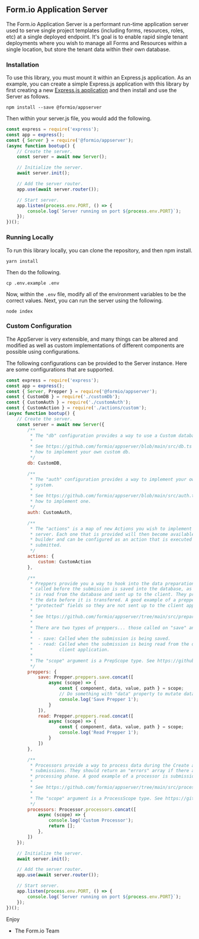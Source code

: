 ## Form.io Application Server
The Form.io Application Server is a performant run-time application server used to serve single project templates (including forms, resources, roles, etc) at a single deployed endpoint. It's goal is to enable rapid single tenant deployments where you wish to manage all Forms and Resources within a single location, but store the tenant data within their own database.

### Installation
To use this library, you must mount it within an Express.js application. As an example, you can create a simple Express.js application with this library by first creating a new [Express.js application](https://expressjs.com/en/starter/installing.html) and then install and use the Server as follows.

```
npm install --save @formio/appserver
```

Then within your server.js file, you would add the following.

```js
const express = require('express');
const app = express();
const { Server } = require('@formio/appserver');
(async function bootup() {
    // Create the server.
    const server = await new Server();

    // Initialize the server.
    await server.init();

    // Add the server router.
    app.use(await server.router());

    // Start server.
    app.listen(process.env.PORT, () => {
        console.log(`Server running on port ${process.env.PORT}`);
    });
})();
```

### Running Locally
To run this library locally, you can clone the repository, and then npm install.

```
yarn install
```

Then do the following.

```
cp .env.example .env
```

Now, within the ```.env``` file, modify all of the environment variables to be the correct values. Next, you can run the server using the following.

```
node index
```

### Custom Configuration
The AppServer is very extensible, and many things can be altered and modified as well as custom implementations of different components are possible using configurations.

The following configurations can be provided to the Server instance. Here are some configurations that are supported.

```js
const express = require('express');
const app = express();
const { Server, Prepper } = require('@formio/appserver');
const { CustomDB } = require('./customDb');
const { CustomAuth } = require('./customAuth');
const { CustomAction } = require('./actions/custom');
(async function bootup() {
    // Create the server.
    const server = await new Server({
        /**
         * The "db" configuration provides a way to use a Custom database implementation.
         * 
         * See https://github.com/formio/appserver/blob/main/src/db.ts for an example on 
         * how to implement your own custom db.
         */
        db: CustomDB,

        /**
         * The "auth" configuration provides a way to implement your own custom Authentication
         * system. 
         * 
         * See https://github.com/formio/appserver/blob/main/src/auth.ts for an example on 
         * how to implement one.
         */
        auth: CustomAuth,

        /**
         * The "actions" is a map of new Actions you wish to implement into the application
         * server. Each one that is provided will then become available within the Form
         * builder and can be configured as an action that is executed when the form is 
         * submitted.
         */
        actions: {
            custom: CustomAction
        },

        /**
         * Preppers provide you a way to hook into the data preparation methods that are
         * called before the submission is saved into the database, as well as when the data
         * is read from the database and sent up to the client. They provide a way to manipulate
         * the data before it is transfered. A good example of a prepper is to remove any 
         * "protected" fields so they are not sent up to the client application. 
         * 
         * See https://github.com/formio/appserver/tree/main/src/prepare for examples.
         * 
         * There are two types of preppers... those called on "save" and those called on "read".
         * 
         *  - save: Called when the submission is being saved.
         *  - read: Called when the submission is being read from the database and sent to the
         *          client application.
         * 
         * The "scope" argument is a PrepScope type. See https://github.com/formio/appserver/blob/main/src/types/submission.ts
         */
        preppers: {
            save: Prepper.preppers.save.concat([
                async (scope) => {
                    const { component, data, value, path } = scope;
                    // Do something with "data" property to mutate data prepped.
                    console.log('Save Prepper 1');
                }
            ]),
            read: Prepper.preppers.read.concat([
                async (scope) => {
                    const { component, data, value, path } = scope;
                    console.log('Read Prepper 1');
                }
            ])
        },

        /**
         * Processors provide a way to process data during the Create and Update phase for
         * submissions. They should return an "errors" array if there are any errors during the
         * processing phase. A good example of a processor is submission validation.
         * 
         * See https://github.com/formio/appserver/tree/main/src/process for other examples.
         * 
         * The "scope" argument is a ProcessScope type. See https://github.com/formio/appserver/blob/main/src/types/submission.ts
         */
        processors: Processor.processors.concat([
            async (scope) => {
                console.log('Custom Processor');
                return [];
            },
        ])
    });

    // Initialize the server.
    await server.init();

    // Add the server router.
    app.use(await server.router());

    // Start server.
    app.listen(process.env.PORT, () => {
        console.log(`Server running on port ${process.env.PORT}`);
    });
})();
```

Enjoy

- The Form.io Team
